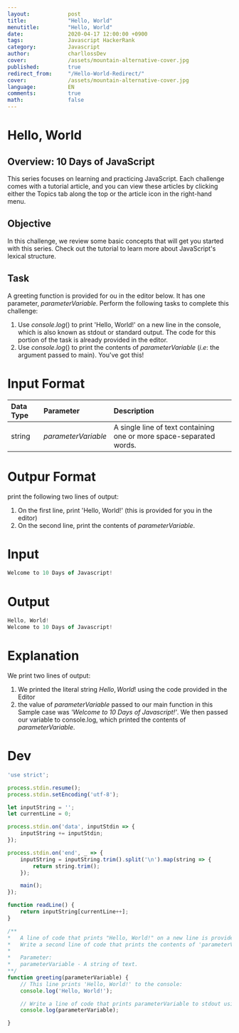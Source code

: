 ```yaml
---
layout:            post
title:             "Hello, World"
menutitle:         "Hello, World"
date:              2020-04-17 12:00:00 +0900
tags:              Javascript HackerRank
category:          Javascript
author:            charllossDev
cover:             /assets/mountain-alternative-cover.jpg
published:         true
redirect_from:     "/Hello-World-Redirect/"
cover:             /assets/mountain-alternative-cover.jpg
language:          EN
comments:          true
math:			   false
---
```


# Hello, World

## Overview: 10 Days of JavaScript
This series focuses on learning and practicing JavaScript. Each challenge comes with a tutorial article, and you can view these articles by clicking either the Topics tab along the top or the article icon in the right-hand menu.

## Objective

In this challenge, we review some basic concepts that will get you started with this series. Check out the tutorial to learn more about JavaScript's lexical structure.

## Task

A greeting function is provided for ou in the editor below. It has one parameter, $parameter Variable$.
Perform the following tasks to complete this challenge:

1. Use $console.log()$ to print 'Hello, World!' on a new line in the console, which is also known as stdout or standard output. The code for this portion of the task is already provided in the editor.
2. Use $console.log()$ to print the contents of $parameter Variable$ ($i.e:$ the argument passed to main). You've got this!

# Input Format

|Data Type | Parameter | Description |
|:--|:--|:--|
|string | $parameter Variable$ | A single line of text containing one or more space-separated words. |


# Outpur Format
print the following two lines of output:

1. On the first line, print 'Hello, World!' (this is provided for you in the editor)
2. On the second line, print the contents of $parameter Variable$.

# Input

```js
Welcome to 10 Days of Javascript!
```

# Output

```js
Hello, World!
Welcome to 10 Days of Javascript!
```

# Explanation
We print two lines of output:

1. We printed the literal string $Hello, World!$ using the code provided in the Editor
2. the value of $parameter Variable$ passed to our main function in this Sample case was <i>'Welcome to 10 Days of Javascript!'</i>. We then passed our variable to console.log, which printed the contents of $parameter Variable$.

# Dev

```js
'use strict';

process.stdin.resume();
process.stdin.setEncoding('utf-8');

let inputString = '';
let currentLine = 0;

process.stdin.on('data', inputStdin => {
    inputString += inputStdin;
});

process.stdin.on('end', _ => {
    inputString = inputString.trim().split('\n').map(string => {
        return string.trim();
    });

    main();    
});

function readLine() {
    return inputString[currentLine++];
}

/**
*   A line of code that prints "Hello, World!" on a new line is provided in the editor.
*   Write a second line of code that prints the contents of 'parameterVariable' on a new line.
*
*	Parameter:
*   parameterVariable - A string of text.
**/
function greeting(parameterVariable) {
    // This line prints 'Hello, World!' to the console:
    console.log('Hello, World!');

    // Write a line of code that prints parameterVariable to stdout using console.log:
    console.log(parameterVariable);

}

```
